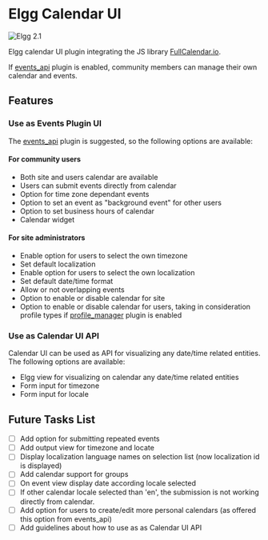 # Elgg Calendar UI

![Elgg 2.1](https://img.shields.io/badge/Elgg-2.1-orange.svg?style=flat-square)

Elgg calendar UI plugin integrating the JS library [FullCalendar.io](https://fullcalendar.io/).

If [events_api](https://github.com/arckinteractive/events_api) plugin is enabled, community members can manage their own calendar and events.

## Features

### Use as Events Plugin UI
The [events_api](https://github.com/arckinteractive/events_api) plugin is suggested, so the following options are available:
#### For community users
- Both site and users calendar are available
- Users can submit events directly from calendar
- Option for time zone dependant events
- Option to set an event as "background event" for other users 
- Option to set business hours of calendar 
- Calendar widget

#### For site administrators
- Enable option for users to select the own timezone 
- Set default localization
- Enable option for users to select the own localization
- Set default date/time format
- Allow or not overlapping events
- Option to enable or disable calendar for site
- Option to enable or disable calendar for users, taking in consideration profile types if [profile_manager](https://github.com/ColdTrick/profile_manager) plugin is enabled

### Use as Calendar UI API 
Calendar UI can be used as API for visualizing any date/time related entities. The following options are available:
- Elgg view for visualizing on calendar any date/time related entities
- Form input for timezone
- Form input for locale

## Future Tasks List
- [ ] Add option for submitting repeated events
- [ ] Add output view for timezone and locate
- [ ] Display localization language names on selection list (now localization id is displayed)
- [ ] Add calendar support for groups
- [ ] On event view display date according locale selected
- [ ] If other calendar locale selected than 'en', the submission is not working directly from calendar.
- [ ] Add option for users to create/edit more personal calendars (as offered this option from events_api)
- [ ] Add guidelines about how to use as as Calendar UI API 
